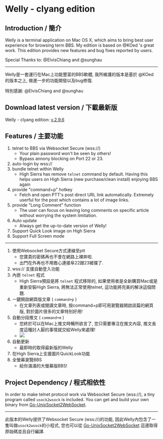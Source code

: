 Welly - clyang edition
=============

Introduction / 簡介
-------------

Welly is a terminal application on Mac OS X, which aims to bring best user experience for browsing term BBS. My edition is based on @KOed 's great work. This edition provides new features and bug fixes reported by users.

Special Thanks to: @ElvisChiang and @sunghau

***

Welly是一套運行在Mac上功能豐富的BBS軟體, 我所維護的版本是基於 @KOed 的版本之上, 做進一步的功能開發以及bug修復.

特別感謝: @ElvisChiang and @sunghau

Download latest version / 下載最新版
-------------
Welly - clyang edition: [v.2.9.6](https://github.com/clyang/welly/releases/tag/2.9.6)

Features / 主要功能
-------------
1. telnet to BBS via Websocket Secure (wss://)
   - Your plain password won't be seen by others!
   - Bypass annony blocking on Port 22 or 23.
2. auto-login by wss://
3. bundle telnet within Welly
   - High Sierra has remove `telnet` command by default. Having this helps users on High Sierra (new purchase/clean install) enjoying BBS again
4. provide "command+p" hotkey
   - Fetch and open PTT's post direct URL link automatically. Extremely userful for the post which contains a lot of image links.
5. provide "Long Comment" function
   - The user can focus on leaving long comments on specific article without worrying the system limitation.
6. Auto update
   - Always get the up-to-date version of Welly!
7. Support Quick Look image on High Sierra
8. Support Full Screen mode

***

1. 使用Websocket Secure方式連線至ptt
   - 您寶貴的密碼再也不會在網路上裸奔啦.
   - 出門在外再也不用擔心連接阜22跟23被擋了.
2. wss:// 支援自動登入功能
3. 內嵌 `telnet` 程式
   - High Sierra預設是將 `telnet` 程式移除的, 如果使用者是全新購買Mac或是重新安裝High Sierra, 將無法正常使用telnet, 這功能將完美的解決這個問題.
4. 一鍵開啟網頁版文章 ( `command+p` )
   - 在文章列表或閱讀文章時, 按command+p即可用瀏覽器開啟該篇的網頁版, 對於圖片很多的文章特別好用!
5. 自動分段推文 ( `command+m` )
   - 您終於可以在Mac上推文時暢所欲言了, 您只需要專注在推文內容, 推文長度這種討人厭的事情就交給Welly來處理!
   - ![](https://i.imgur.com/0ojoCkv.gif)
6. 自動更新
   - 最即時的取得最新版的Welly
7. 在High Sierra上支援圖片QuickLook功能
8. 全螢幕瀏覽BBS
   - 給你滿滿的大螢幕版BBS!

Project Dependency / 程式相依性
-------------

In order to make telnet protocol work via Websocket Secure (wss://), a tiny program called `usock2wsock` is included. You can get and build your own binary from [Go-UnixSocket2WebSocket](https://github.com/clyang/Go-UnixSocket2WebSocket).

***

此版本的Welly提供了Websocket Secure (wss://)的功能, 因此Welly內包含了一隻叫做`usock2wsock`的小程式, 您也可以從 [Go-UnixSocket2WebSocket](https://github.com/clyang/Go-UnixSocket2WebSocket) 這邊取得原始碼並且自行編譯.
